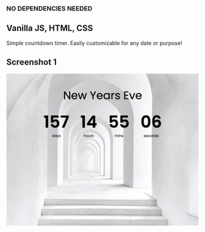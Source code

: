 ### NO DEPENDENCIES NEEDED

## Vanilla JS, HTML, CSS

Simple countdown timer.  Easily customizable for any date or purpose!

## Screenshot 1
![](/screenshot.png)